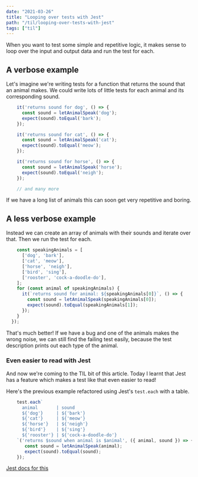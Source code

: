 ```yaml
---
date: "2021-03-26"
title: "Looping over tests with Jest"
path: "/til/looping-over-tests-with-jest"
tags: ["til"]
---
```


When you want to test some simple and repetitive logic, it makes sense to loop over the input and output data and run the test for each.

## A verbose example

Let's imagine we're writing tests for a function that returns the sound that an animal makes.
We could write lots of little tests for each animal and its corresponding sound.

```js
    it('returns sound for dog', () => {
      const sound = letAnimalSpeak('dog');
      expect(sound).toEqual('bark');
    });

    it('returns sound for cat', () => {
      const sound = letAnimalSpeak('cat');
      expect(sound).toEqual('meow');
    });

    it('returns sound for horse', () => {
      const sound = letAnimalSpeak('horse');
      expect(sound).toEqual('neigh');
    });

    // and many more
 ```

If we have a long list of animals this can soon get very repetitive and boring.

## A less verbose example

Instead we can create an array of animals with their sounds and iterate over that.
Then we run the test for each.

```js
    const speakingAnimals = [
      ['dog', 'bark'],
      ['cat', 'meow'],
      ['horse', 'neigh'],
      ['bird', 'sing'],
      ['rooster', 'cock-a-doodle-do'],
    ];
    for (const animal of speakingAnimals) {
      it(`returns sound for animal: ${speakingAnimals[0]}`, () => {
        const sound = letAnimalSpeak(speakingAnimals[0]);
        expect(sound).toEqual(speakingAnimals[1]);
      });
    }
  });
 ```

That's much better!
If we have a bug and one of the animals makes the wrong noise, we can still find the failing test easily, because the test description prints out each type of the animal.

### Even easier to read with Jest

And now we're coming to the TIL bit of this article.
Today I learnt that Jest has a feature which makes a test like that even easier to read!

Here's the previous example refactored using Jest's `test.each` with a table.

```js
    test.each`
      animal       | sound 
      ${'dog'}     | ${'bark'}
      ${'cat'}     | ${'meow'}
      ${'horse'}   | ${'neigh'}
      ${'bird'}    | ${'sing'}
      ${'rooster'} | ${'cock-a-doodle-do'}
    `('returns $sound when animal is $animal', ({ animal, sound }) => {
       const sound = letAnimalSpeak(animal);
       expect(sound).toEqual(sound);
    });
```

[Jest docs for this](https://jestjs.io/docs/api#testeachtablename-fn-timeout)
